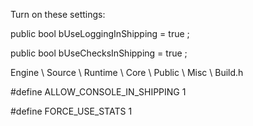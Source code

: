 Turn on these settings:

public bool bUseLoggingInShipping = true ;

public bool bUseChecksInShipping = true ;

Engine \\ Source \\ Runtime \\ Core \\ Public \\ Misc \\ Build.h

\#define ALLOW_CONSOLE_IN_SHIPPING 1

\#define FORCE_USE_STATS 1
